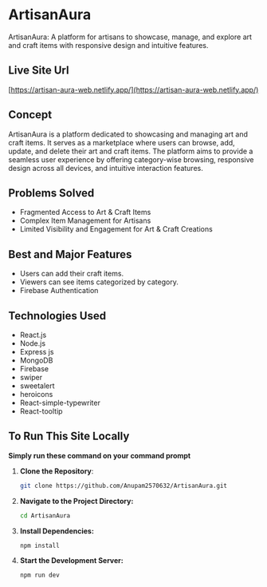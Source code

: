 # ArtisanAura
ArtisanAura: A platform for artisans to showcase, manage, and explore art and craft items with responsive design and intuitive features.

## Live Site Url
[https://artisan-aura-web.netlify.app/](https://artisan-aura-web.netlify.app/)

## Concept
ArtisanAura is a platform dedicated to showcasing and managing art and craft items. It serves as a marketplace where users can browse, add, update, and delete their art and craft items. The platform aims to provide a seamless user experience by offering category-wise browsing, responsive design across all devices, and intuitive interaction features.

## Problems Solved
- Fragmented Access to Art & Craft Items
- Complex Item Management for Artisans
- Limited Visibility and Engagement for Art & Craft Creations

## Best and Major Features
- Users can add their craft items.
- Viewers can see items categorized by category.
- Firebase Authentication

## Technologies Used
- React.js
- Node.js
- Express js
- MongoDB
- Firebase
- swiper
- sweetalert
- heroicons
- React-simple-typewriter
- React-tooltip

## To Run This Site Locally

**Simply run these command on your command prompt** 

1. **Clone the Repository**:
   ```sh
   git clone https://github.com/Anupam2570632/ArtisanAura.git
2. **Navigate to the Project Directory:**
   ```sh
   cd ArtisanAura
3. **Install Dependencies:**
   ```sh
   npm install
4. **Start the Development Server:**
   ```sh
   npm run dev
  